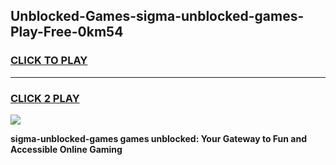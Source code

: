 
## Unblocked-Games-sigma-unblocked-games-Play-Free-0km54
<h3>
<a href="https://premium76.site?title=sigma-unblocked-games&ref=20A">CLICK TO PLAY</a></h3>
<hr>

<h3>
<a href="https://premium76.site?title=sigma-unblocked-games&ref=20A">CLICK 2 PLAY</a>
  
</h3>

<a href="https://premium76.site?title=sigma-unblocked-games&ref=20A"><img src="https://clearcache.store/games.png"></a>


**sigma-unblocked-games games unblocked: Your Gateway to Fun and Accessible Online Gaming**
